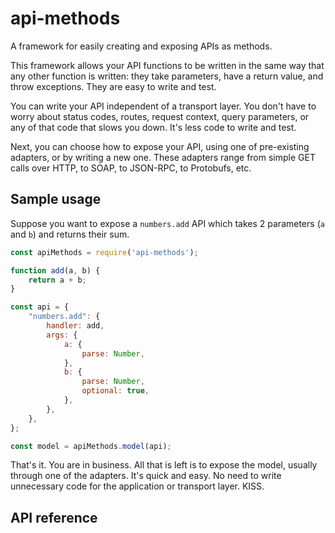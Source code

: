 # api-methods

A framework for easily creating and exposing APIs as methods.

This framework allows your API functions to be written in the same way that any
other function is written: they take parameters, have a return value, and throw
exceptions. They are easy to write and test.

You can write your API independent of a transport layer. You don't have to worry
about status codes, routes, request context, query parameters, or any of that
code that slows you down. It's less code to write and test.

Next, you can choose how to expose your API, using one of pre-existing adapters,
or by writing a new one. These adapters range from simple GET calls over HTTP,
to SOAP, to JSON-RPC, to Protobufs, etc.

## Sample usage

Suppose you want to expose a `numbers.add` API which takes 2 parameters (`a` and
`b`) and returns their sum.

```javascript
const apiMethods = require('api-methods');

function add(a, b) {
    return a + b;
}

const api = {
    "numbers.add": {
        handler: add,
        args: {
            a: {
                parse: Number,
            },
            b: {
                parse: Number,
                optional: true,
            },
        },
    },
};

const model = apiMethods.model(api);
```

That's it. You are in business. All that is left is to expose the model, usually
through one of the adapters. It's quick and easy. No need to write unnecessary
code for the application or transport layer. KISS.

## API reference

